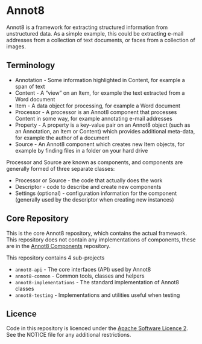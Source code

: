 # Annot8

Annot8 is a framework for extracting structured information from unstructured data.
As a simple example, this could be extracting e-mail addresses from a collection of text documents, or faces from a collection of images.

## Terminology

* Annotation - Some information highlighted in Content, for example a span of text
* Content - A “view” on an Item, for example the text extracted from a Word document
* Item - A data object for processing, for example a Word document
* Processor - A processor is an Annot8 component that processes Content in some way, for example annotating e-mail addresses
* Property - A property is a key-value pair on an Annot8 object (such as an Annotation, an Item or Content) which provides additional meta-data, for example the author of a document
* Source - An Annot8 component which creates new Item objects, for example by finding files in a folder on your hard drive

Processor and Source are known as components, and components are generally formed of three separate classes:

* Processor or Source - the code that actually does the work
* Descriptor - code to describe and create new components
* Settings (optional) - configuration information for the component (generally used by the descriptor when creating new instances)

## Core Repository

This is the core Annot8 repository, which contains the actual framework.
This repository does not contain any implementations of components, these are in the [Annot8 Components](https://github.com/annot8/annot8-components) repository.

This repository contains 4 sub-projects

* `annot8-api` - The core interfaces (API) used by Annot8
* `annot8-common` - Common tools, classes and helpers
* `annot8-implementations` - The standard implementation of Annot8 classes
* `annot8-testing` - Implementations and utilities useful when testing

## Licence

Code in this repository is licenced under the [Apache Software Licence 2](https://www.apache.org/licenses/LICENSE-2.0).
See the NOTICE file for any additional restrictions.